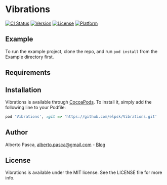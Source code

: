 # Vibrations

[![CI Status](https://img.shields.io/travis/alberto.pasca@gmail.com/Vibrations.svg?style=flat)](https://travis-ci.org/alberto.pasca@gmail.com/Vibrations)
[![Version](https://img.shields.io/cocoapods/v/Vibrations.svg?style=flat)](https://cocoapods.org/pods/Vibrations)
[![License](https://img.shields.io/cocoapods/l/Vibrations.svg?style=flat)](https://cocoapods.org/pods/Vibrations)
[![Platform](https://img.shields.io/cocoapods/p/Vibrations.svg?style=flat)](https://cocoapods.org/pods/Vibrations)

## Example

To run the example project, clone the repo, and run `pod install` from the Example directory first.

## Requirements

## Installation

Vibrations is available through [CocoaPods](https://cocoapods.org). To install
it, simply add the following line to your Podfile:

```ruby
pod 'Vibrations', :git => 'https://github.com/elpsk/Vibrations.git'
```

## Author

Alberto Pasca, alberto.pasca@gmail.com  -  [Blog](https://www.albertopasca.it/whiletrue)  

## License

Vibrations is available under the MIT license. See the LICENSE file for more info.
